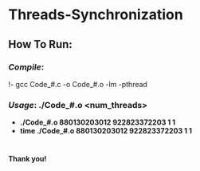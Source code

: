 # Threads-Synchronization
## How To Run:
### *Compile*:
!- gcc Code_#.c -o Code_#.o -lm -pthread

### *Usage*: ./Code_#.o <a> <b> <num_threads> <method>
- ./Code_#.o 880130203012 922823372203 1 1
- time ./Code_#.o 880130203012 922823372203 1 1
#
Thank you!
#
